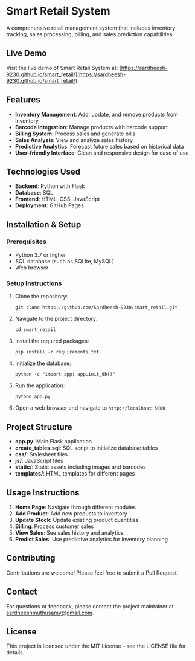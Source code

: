 # Smart Retail System

A comprehensive retail management system that includes inventory tracking, sales processing, billing, and sales prediction capabilities.

## Live Demo

Visit the live demo of Smart Retail System at: [https://sardheesh-9230.github.io/smart_retail/](https://sardheesh-9230.github.io/smart_retail/)

## Features

- **Inventory Management**: Add, update, and remove products from inventory
- **Barcode Integration**: Manage products with barcode support
- **Billing System**: Process sales and generate bills
- **Sales Analysis**: View and analyze sales history
- **Predictive Analytics**: Forecast future sales based on historical data
- **User-friendly Interface**: Clean and responsive design for ease of use

## Technologies Used

- **Backend**: Python with Flask
- **Database**: SQL
- **Frontend**: HTML, CSS, JavaScript
- **Deployment**: GitHub Pages

## Installation & Setup

### Prerequisites
- Python 3.7 or higher
- SQL database (such as SQLite, MySQL)
- Web browser

### Setup Instructions

1. Clone the repository:
   ```
   git clone https://github.com/Sardheesh-9230/smart_retail.git
   ```

2. Navigate to the project directory:
   ```
   cd smart_retail
   ```

3. Install the required packages:
   ```
   pip install -r requirements.txt
   ```

4. Initialize the database:
   ```
   python -c "import app; app.init_db()"
   ```

5. Run the application:
   ```
   python app.py
   ```

6. Open a web browser and navigate to `http://localhost:5000`

## Project Structure

- **app.py**: Main Flask application
- **create_tables.sql**: SQL script to initialize database tables
- **css/**: Stylesheet files
- **js/**: JavaScript files
- **static/**: Static assets including images and barcodes
- **templates/**: HTML templates for different pages

## Usage Instructions

1. **Home Page**: Navigate through different modules
2. **Add Product**: Add new products to inventory
3. **Update Stock**: Update existing product quantities
4. **Billing**: Process customer sales
5. **View Sales**: See sales history and analytics
6. **Predict Sales**: Use predictive analytics for inventory planning

## Contributing

Contributions are welcome! Please feel free to submit a Pull Request.

## Contact

For questions or feedback, please contact the project maintainer at [sardheeshmuthusamy@gmail.com](mailto:sardheeshmuthusamy@gmail).

## License

This project is licensed under the MIT License - see the LICENSE file for details.
